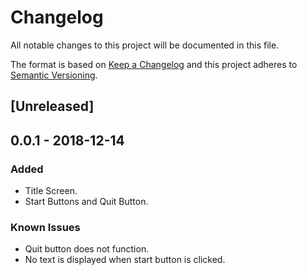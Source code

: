 # Changelog
All notable changes to this project will be documented in this file.

The format is based on [Keep a Changelog](http://keepachangelog.com/en/1.0.0/)
and this project adheres to [Semantic Versioning](http://semver.org/spec/v2.0.0.html).

## [Unreleased]
## 0.0.1 - 2018-12-14
### Added
- Title Screen.
- Start Buttons and Quit Button.

### Known Issues
- Quit button does not function.
- No text is displayed when start button is clicked.
